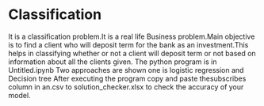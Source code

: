 # Classification
It is a classification problem.It is a real life Business problem.Main objective is to find a client who will deposit term for the bank as an investment.This helps in classifying whether or not a client will deposit term or not based on information about all the clients given.
The python program is in Untitled.ipynb 
Two approaches are shown one is logistic regression and Decision tree
After executing the program copy and paste thesubscribes column in an.csv to solution_checker.xlsx to check the accuracy of your model.
